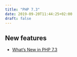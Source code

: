```yaml
---
title: "PHP 7.3"
date: 2019-09-20T11:44:25+02:00
draft: false
---
```


## New features

- [What’s New in PHP 7.3](https://kinsta.com/blog/php-7-3/)
